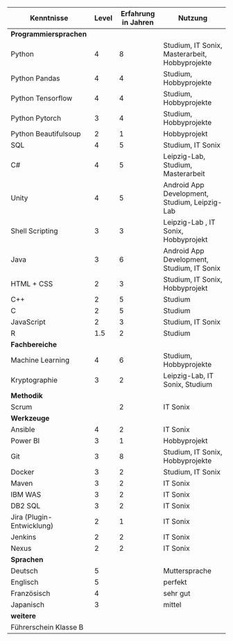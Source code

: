 | Kenntnisse  | Level | Erfahrung in Jahren | Nutzung | 
| ------------- | ------- | ------------- | ---- |
| **Programmiersprachen**  |  |  |  |
| Python  | 4 | 8 | Studium, IT Sonix, Masterarbeit, Hobbyprojekte |
| Python Pandas  | 4 | 4 | Studium, Hobbyprojekte | 
| Python Tensorflow | 4 | 4 | Studium, Hobbyprojekte |
| Python Pytorch | 3 | 4 | Studium, Hobbyprojekte |
| Python Beautifulsoup | 2 | 1 | Hobbyprojekt |
| SQL | 4 | 5 | Studium, IT Sonix |
| C# | 4 | 5 | Leipzig-Lab, Studium, Masterarbeit |
| Unity | 4 | 5 | Android App Development, Studium, Leipzig-Lab |
| Shell Scripting | 3 | 3 |  Leipzig-Lab , IT Sonix, Hobbyprojekt |
| Java  | 3 | 6 | Android App Development, Studium, IT Sonix |
| HTML + CSS | 2 | 3 | Studium, IT Sonix, Hobbyprojekt |
| C++  | 2 | 5 | Studium |
| C  | 2 | 5 | Studium |
| JavaScript | 2 | 3 | Studium, IT Sonix |
| R | 1.5 | 2 | Studium |
| **Fachbereiche** |  |  |  |
| Machine Learning | 4 | 6 | Studium, Hobbyprojekte |
| Kryptographie | 3 | 2 | Leipzig-Lab, IT Sonix, Studium |
| **Methodik** |  |  |  |
| Scrum |  | 2 | IT Sonix |
| **Werkzeuge** |  |  |  |
| Ansible | 4 | 2 | IT Sonix |
| Power BI  | 3 | 1 | Hobbyprojekt |
| Git | 3 | 8 | Studium, IT Sonix, Hobbyprojekte |
| Docker | 3 | 2 | Studium, IT Sonix |
| Maven | 3 | 2 | IT Sonix |
| IBM WAS | 3 | 2 | IT Sonix |
| DB2 SQL | 3 | 2 | IT Sonix |
| Jira (Plugin-Entwicklung) | 2 | 1 | IT Sonix |
| Jenkins | 2 | 2 | IT Sonix |
| Nexus | 2 | 2 | IT Sonix |
| **Sprachen** |  |  |  |
| Deutsch | 5 |  | Muttersprache |
| Englisch | 5 |  | perfekt |
| Französisch | 4 |  | sehr gut |
| Japanisch | 3 |  | mittel |
| **weitere** |  |  |  |
| Führerschein Klasse B | |  |  |






